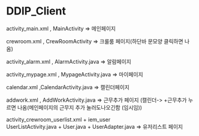 ﻿# DDIP_Client

activity_main.xml , MainActivity => 메인페이지

crewroom.xml , CrewRoomActivity => 크룰룸 페이지(하단바 문모양 클릭하면 나옴)

activity_alarm.xml , AlarmActivity.java => 알람페이지

activity_mypage.xml , MypageActivity.java => 마이페이지

calendar.xml ,CalendarActivity.java => 캘린더페이지

addwork.xml , AddWorkActivity.java => 근무추가 페이지 (캘린더-> +근무추가 누르면 나옴(메인페이지의 근무지 추가 눌러도나오긴함 (임시임))

activity_crewroom_userlist.xml + iem_user <br>
UserListActivity.java + User.java + UserAdapter.java => 유저리스트 페이지
